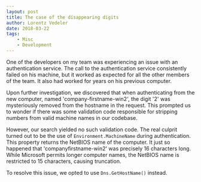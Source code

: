 ```yaml
---
layout: post
title: The case of the disappearing digits
author: Lorentz Vedeler
date: 2018-03-22
tags:   
    - Misc
    - Development
---
```

One of the developers on my team was experiencing an issue with an authentication service. The call to the authentication service consistently failed on his machine, but it worked as expected for all the other members of the team. It also had worked for years on his previous computer. 

Upon further investigation, we discovered that when authenticating from the new computer, named 'company-firstname-win2', the digit '2' was mysteriously removed from the hostname in the request. This prompted us to wonder if there was some validation code responsible for stripping numbers from valid machine names in our codebase.

However, our search yielded no such validation code. The real culprit turned out to be the use of `Environment.MachineName` during authentication. This property returns the NetBIOS name of the computer. It just so happened that 'companyfirstname-win2' was precisely 16 characters long. While Microsoft permits longer computer names, the NetBIOS name is restricted to 15 characters, causing truncation.

To resolve this issue, we opted to use `Dns.GetHostName()` instead.
